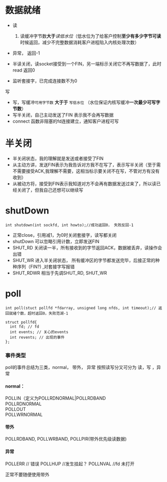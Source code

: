 
数据就绪
========
- 读 
  1. 读缓冲字节数**大于***读低水位*（低水位为了给客户控制**至少有多少字节可读**时候返回，减少不完整数据消耗客户进程陷入内核处理次数）  
    
- 异常， 返回-1
- 半读关闭，读socket接受到一个FIN，另一端标示关闭它不再写数据了，此时read 返回0 
- 监听套接字，已完成连接数不为0

写
- 写，写缓冲`可用字节数` **大于于** `写低水位` （水位保证内核写缓冲**一次最少可写字节数**）
- 写半关闭，自己主动发送了FIN 表示我不会再写数据  
- connect 函数非阻塞的fd连接建立，通知客户进程可写

半关闭
=====
- 半关闭状态，我的理解就是发送或者接受了FIN  
- 从主动方讲，发送FIN表示为我告诉对方我不在写了，表示写半关闭（至于需不需要接受ACK,我理解不需要，这相当标示要关闭不在写，不管对方有没有收到）  
- 从被动方将，接受到FIN表示我知道对方不会再有数据发送过来了，所以读已经关闭了，但我自己还想可以继续写

shutDown
========
```
int shutdown(int sockfd, int howto);//成功返回0， 失败反回-1
```
- 正常close，引用减1，为0时关闭套接字，读写都关闭
- shutDown 可以忽略引用计数，立即发送FIN 
- SHUT_RD 关闭读一半，所有接收到的字节返回ACK，数据被丢弃，读操作会出错
- SHUT_WR 进入半关闭状态， 所有缓冲区的字节都发送完毕，后接正常的种种序列（FIN?) ,对套接字写报错
- SHUT_RDWR 相当于先调SHUT_RD, SHUT_WR

poll
===
```
int poll(stuct pollfd *fdarray, unsigned long nfds, int timeout);// 返回就绪个数，超时返回0，失败范湖-1

struct pollfd{
  int fd; // fd
  int events; // 关心的events
  int revents; // 出现的事件
};
```
### 事件类型
poll的事件总结为三类，normal， 带外， 异常
按照读写分又可分为 读，写 ，异常
#### normal：
POLLIN（定义为POLLRDNORMAL|POLLRDBAND  
POLLRDNORMAL  
POLLOUT  
POLLWRNORMAL  

#### 带外
POLLRDBAND, POLLWRBAND, POLLPIR(带外优先级读数据)  

#### 异常
POLLERR  // 错误
POLLHUP //发生挂起？
POLLNVAL //fd 未打开

正常不要随便使用带外



